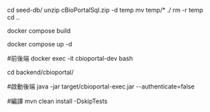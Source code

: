 cd seed-db/
unzip cBioPortalSql.zip -d temp
mv temp/* ./ 
rm -r temp   
cd ..

docker compose build 

docker compose up -d

#前後端
docker exec -it cbioportal-dev bash

cd backend/cbioportal/

#啟動後端
java -jar target/cbioportal-exec.jar --authenticate=false

#編譯
mvn clean install -DskipTests
